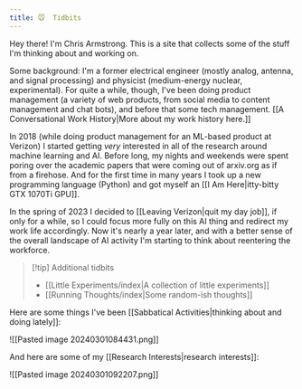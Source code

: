 ```yaml
---
title: 🐭  Tidbits
---
```


Hey there! I'm Chris Armstrong. This is a site that collects some of the stuff I'm thinking about and working on.

Some background: I'm a former electrical engineer (mostly analog, antenna, and signal processing) and physicist (medium-energy nuclear, experimental). For quite a while, though, I've been doing product management (a variety of web products, from social media to content management and chat bots), and before that some tech management. [[A Conversational Work History|More about my work history here.]]

In 2018 (while doing product management for an ML-based product at Verizon) I started getting *very* interested in all of the research around machine learning and AI. Before long, my nights and weekends were spent poring over the academic papers that were coming out of arxiv.org as if from a firehose. And for the first time in many years I took up a new programming language (Python) and got myself an [[I Am Here|itty-bitty GTX 1070Ti GPU]].

In the spring of 2023 I decided to [[Leaving Verizon|quit my day job]], if only for a while, so I could focus more fully on this AI thing and redirect my work life accordingly. Now it's nearly a year later, and with a better sense of the overall landscape of AI activity I'm starting to think about reentering the workforce.

>[!tip] Additional tidbits
>- [[Little Experiments/index|A collection of little experiments]]
>- [[Running Thoughts/index|Some random-ish thoughts]]

Here are some things I've been [[Sabbatical Activities|thinking about and doing lately]]:

![[Pasted image 20240301084431.png]]

And here are some of my [[Research Interests|research interests]]:

![[Pasted image 20240301092207.png]]

